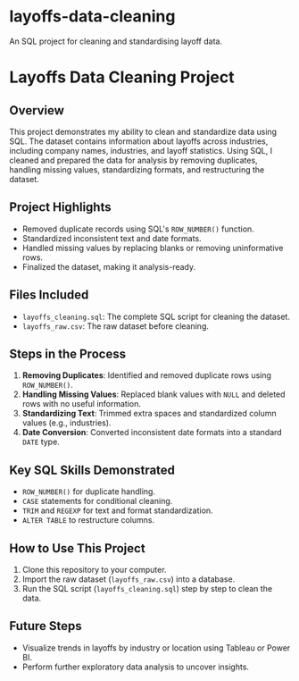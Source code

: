 # layoffs-data-cleaning
An SQL project for cleaning and standardising layoff data.

# Layoffs Data Cleaning Project

## Overview
This project demonstrates my ability to clean and standardize data using SQL. The dataset contains information about layoffs across industries, including company names, industries, and layoff statistics. Using SQL, I cleaned and prepared the data for analysis by removing duplicates, handling missing values, standardizing formats, and restructuring the dataset.

## Project Highlights
- Removed duplicate records using SQL's `ROW_NUMBER()` function.
- Standardized inconsistent text and date formats.
- Handled missing values by replacing blanks or removing uninformative rows.
- Finalized the dataset, making it analysis-ready.

## Files Included
- `layoffs_cleaning.sql`: The complete SQL script for cleaning the dataset.
- `layoffs_raw.csv`: The raw dataset before cleaning.

## Steps in the Process
1. **Removing Duplicates**: Identified and removed duplicate rows using `ROW_NUMBER()`.
2. **Handling Missing Values**: Replaced blank values with `NULL` and deleted rows with no useful information.
3. **Standardizing Text**: Trimmed extra spaces and standardized column values (e.g., industries).
4. **Date Conversion**: Converted inconsistent date formats into a standard `DATE` type.

## Key SQL Skills Demonstrated
- `ROW_NUMBER()` for duplicate handling.
- `CASE` statements for conditional cleaning.
- `TRIM` and `REGEXP` for text and format standardization.
- `ALTER TABLE` to restructure columns.

## How to Use This Project
1. Clone this repository to your computer.
2. Import the raw dataset (`layoffs_raw.csv`) into a database.
3. Run the SQL script (`layoffs_cleaning.sql`) step by step to clean the data.

## Future Steps
- Visualize trends in layoffs by industry or location using Tableau or Power BI.
- Perform further exploratory data analysis to uncover insights.
